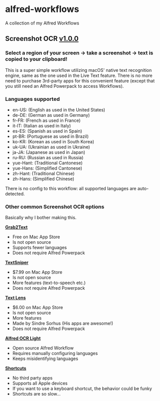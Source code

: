 # alfred-workflows
A collection of my Alfred Workflows

## Screenshot OCR [v1.0.0](https://github.com/ethanleet/alfred-workflows/releases/tag/v1.0.0)

### Select a region of your screen -> take a screenshot -> text is copied to your clipboard!

This is a super simple workflow utilizing macOS' native text recognition engine, same as the one used in the Live Text feature. There is no more need to purchase 3rd-party apps for this convenient feature (except that you still need an Alfred Powerpack to access Workflows).

### Languages supported
- en-US: (English as used in the United States)
- de-DE: (German as used in Germany)
- fr-FR: (French as used in France)
- it-IT: (Italian as used in Italy)
- es-ES: (Spanish as used in Spain)
- pt-BR: (Portuguese as used in Brazil)
- ko-KR: (Korean as used in South Korea)
- uk-UA: (Ukrainian as used in Ukraine)
- ja-JA: (Japanese as used in Japan)
- ru-RU: (Russian as used in Russia)
- yue-Hant: (Traditional Cantonese)
- yue-Hans: (Simplified Cantonese)
- zh-Hant: (Traditional Chinese)
- zh-Hans: (Simplified Chinese)

There is no config to this workflow: all supported languages are auto-detected.

### Other common Screenshot OCR options
Basically why I bother making this.

[**Grab2Text**](https://apps.apple.com/us/app/grab2text/id6475956137)
- Free on Mac App Store
- Is not open source
- Supports fewer languages
- Does not require Alfred Powerpack

[**TextSniper**](https://textsniper.app/)
- $7.99 on Mac App Store
- Is not open source
- More features (text-to-speech etc.)
- Does not require Alfred Powerpack

[**Text Lens**](https://sindresorhus.com/text-lens)
- $6.00 on Mac App Store
- Is not open source
- More features
- Made by Sindre Sorhus (His apps are awesome!)
- Does not require Alfred Powerpack

[**Alfred OCR Light**](https://github.com/zeitlings/alfred-workflows?tab=readme-ov-file#161-alfred-ocr-light)
- Open source Alfred Workflow
- Requires manually configuring languages
- Keeps misidentifying languages

[**Shortcuts**](https://www.icloud.com/shortcuts/b99e3f936bbb474fb32d1f88b8ae6806)
- No third party apps
- Supports all Apple devices
- If you want to use a keyboard shortcut, the behavior could be funky
- Shortcuts are so slow...